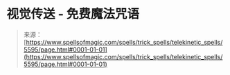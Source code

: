 <!--yml

分类: 未分类

日期：2024年06月12日 18:39:58

-->

# 视觉传送 - 免费魔法咒语

> 来源：[https://www.spellsofmagic.com/spells/trick_spells/telekinetic_spells/5595/page.html#0001-01-01](https://www.spellsofmagic.com/spells/trick_spells/telekinetic_spells/5595/page.html#0001-01-01)
